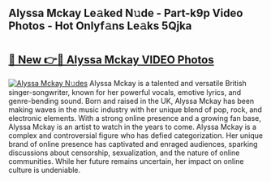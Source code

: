 ## Alyssa Mckay Le𝚊ked N𝚞de - Part-k9p Video Photos - Hot Onlyf𝚊ns Le𝚊ks 5Qjka

# <h2><a href="http://ab44599.deff.icu/?id=Alyssa+Mckay">🔗 New 👉🔴 Alyssa Mckay VIDEO Photos</a></h2>

[![Alyssa Mckay N𝚞des](https://i.imgur.com/rIISA9y.gif)](http://ab44599.deff.icu/?id=Alyssa+Mckay)
Alyssa Mckay is a talented and versatile British singer-songwriter, known for her powerful vocals, emotive lyrics, and genre-bending sound. Born and raised in the UK, Alyssa Mckay has been making waves in the music industry with her unique blend of pop, rock, and electronic elements. With a strong online presence and a growing fan base, Alyssa Mckay is an artist to watch in the years to come. Alyssa Mckay is a complex and controversial figure who has defied categorization. Her unique brand of online presence has captivated and enraged audiences, sparking discussions about censorship, sexualization, and the nature of online communities. While her future remains uncertain, her impact on online culture is undeniable.
